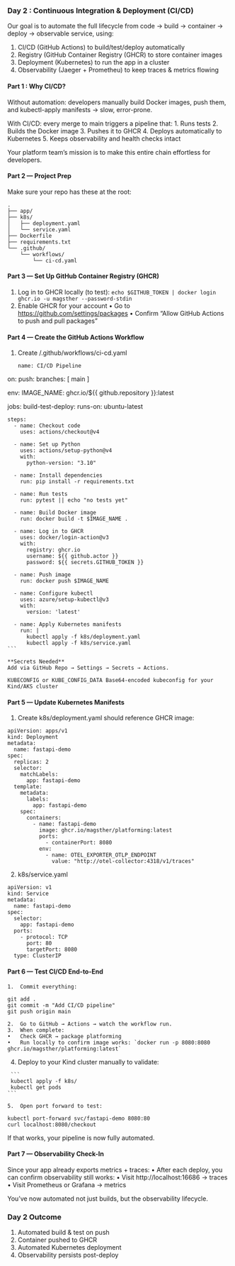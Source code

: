 ### Day 2 : Continuous Integration & Deployment (CI/CD)

Our goal is to automate the full lifecycle from code → build → container → deploy → observable service, using:

1. CI/CD (GitHub Actions) to build/test/deploy automatically
2. Registry (GitHub Container Registry (GHCR) to store container images
3. Deployment (Kubernetes) to run the app in a cluster
4. Observability (Jaeger + Prometheu) to keep traces & metrics flowing

#### Part 1 : Why CI/CD?

Without automation: developers manually build Docker images, push them, and kubectl-apply manifests → slow, error-prone.

With CI/CD: every merge to main triggers a pipeline that:
	1.	Runs tests
	2.	Builds the Docker image
	3.	Pushes it to GHCR
	4.	Deploys automatically to Kubernetes
	5.	Keeps observability and health checks intact

Your platform team’s mission is to make this entire chain effortless for developers.

#### Part 2 — Project Prep

Make sure your repo has these at the root:

```
.
├── app/
├── k8s/
│   ├── deployment.yaml
│   └── service.yaml
├── Dockerfile
├── requirements.txt
└── .github/
    └── workflows/
        └── ci-cd.yaml
```

#### Part 3 — Set Up GitHub Container Registry (GHCR)

 1. Log in to GHCR locally (to test):  `echo $GITHUB_TOKEN | docker login ghcr.io -u magsther --password-stdin`
 2. Enable GHCR for your account
  	•	Go to https://github.com/settings/packages
  	•	Confirm “Allow GitHub Actions to push and pull packages”

#### Part 4 — Create the GitHub Actions Workflow

1. Create /.github/workflows/ci-cd.yaml

   ```
   name: CI/CD Pipeline

on:
  push:
    branches: [ main ]

env:
  IMAGE_NAME: ghcr.io/${{ github.repository }}:latest

jobs:
  build-test-deploy:
    runs-on: ubuntu-latest

    steps:
      - name: Checkout code
        uses: actions/checkout@v4

      - name: Set up Python
        uses: actions/setup-python@v4
        with:
          python-version: "3.10"

      - name: Install dependencies
        run: pip install -r requirements.txt

      - name: Run tests
        run: pytest || echo "no tests yet"

      - name: Build Docker image
        run: docker build -t $IMAGE_NAME .

      - name: Log in to GHCR
        uses: docker/login-action@v3
        with:
          registry: ghcr.io
          username: ${{ github.actor }}
          password: ${{ secrets.GITHUB_TOKEN }}

      - name: Push image
        run: docker push $IMAGE_NAME

      - name: Configure kubectl
        uses: azure/setup-kubectl@v3
        with:
          version: 'latest'

      - name: Apply Kubernetes manifests
        run: |
          kubectl apply -f k8s/deployment.yaml
          kubectl apply -f k8s/service.yaml
    ```

    **Secrets Needed**
    Add via GitHub Repo → Settings → Secrets → Actions.
    
    KUBECONFIG or KUBE_CONFIG_DATA Base64-encoded kubeconfig for your Kind/AKS cluster


#### Part 5 — Update Kubernetes Manifests

1. Create k8s/deployment.yaml should reference GHCR image:

```
apiVersion: apps/v1
kind: Deployment
metadata:
  name: fastapi-demo
spec:
  replicas: 2
  selector:
    matchLabels:
      app: fastapi-demo
  template:
    metadata:
      labels:
        app: fastapi-demo
    spec:
      containers:
        - name: fastapi-demo
          image: ghcr.io/magsther/platforming:latest
          ports:
            - containerPort: 8080
          env:
            - name: OTEL_EXPORTER_OTLP_ENDPOINT
              value: "http://otel-collector:4318/v1/traces"
```


2. k8s/service.yaml

```
apiVersion: v1
kind: Service
metadata:
  name: fastapi-demo
spec:
  selector:
    app: fastapi-demo
  ports:
    - protocol: TCP
      port: 80
      targetPort: 8080
  type: ClusterIP
```


#### Part 6 — Test CI/CD End-to-End

	1.	Commit everything:

  ```
git add .
git commit -m "Add CI/CD pipeline"
git push origin main
```

	2.	Go to GitHub → Actions → watch the workflow run.
	3.	When complete:
  	•	Check GHCR → package platforming
  	•	Run locally to confirm image works: `docker run -p 8080:8080 ghcr.io/magsther/platforming:latest`

  4.	Deploy to your Kind cluster manually to validate:

     ```
     kubectl apply -f k8s/
     kubectl get pods
    ```

	5.	Open port forward to test:
  ```
kubectl port-forward svc/fastapi-demo 8080:80
curl localhost:8080/checkout
```

 If that works, your pipeline is now fully automated.

#### Part 7 — Observability Check-In

Since your app already exports metrics + traces:
	•	After each deploy, you can confirm observability still works:
	•	Visit http://localhost:16686 → traces
	•	Visit Prometheus or Grafana → metrics

You’ve now automated not just builds, but the observability lifecycle.

###  Day 2 Outcome

1. Automated build & test on push
2. Container pushed to GHCR
3. Automated Kubernetes deployment
4. Observability persists post-deploy




